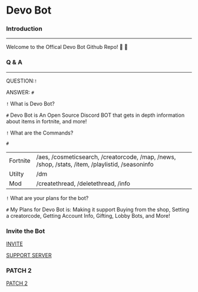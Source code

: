 # Devo Bot

### Introduction

____

Welcome to the Offical Devo Bot Github Repo! 🎉 🎉

### Q & A
----

QUESTION:`!`

ANSWER: `#`

`!` What is Devo Bot?

`#` Devo Bot is An Open Source Discord BOT that gets in depth information about items in fortnite, and more!

`!` What are the Commands?

`#`
<table>
  <tr><td>Fortnite</td><td>/aes, /cosmeticsearch, /creatorcode, /map, /news, /shop, /stats, /item, /playlistid, /seasoninfo</td></tr>
  <tr><td>Utilty</td><td>/dm</td></tr>
  <tr><td>Mod</td><td>/createthread, /deletethread, /info</td></tr>
</table>

`!` What are your plans for the bot?

`#` My Plans for Devo Bot is: Making it support Buying from the shop, Setting a creatorcode, Getting Account Info, Gifting, Lobby Bots, and More!



### Invite the Bot

[INVITE](https://bit.ly/3AVqKZL)

[SUPPORT SERVER](https://discord.gg/vEfZzYKVdb)



### PATCH 2

[PATCH 2](https://github.com/Vexidevlol/Devo-Bot/tree/DevoBot-Patch2)
